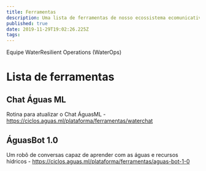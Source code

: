 ```yaml
---
title: Ferramentas
description: Uma lista de ferramentas de nosso ecossistema ecomunicativo
published: true
date: 2019-11-29T19:02:26.225Z
tags: 
---
```


Equipe WaterResilient Operations (WaterOps)


# Lista de ferramentas

## Chat Águas ML

Rotina para atualizar o Chat ÁguasML - https://ciclos.aguas.ml/plataforma/ferramentas/waterchat

## ÁguasBot 1.0

Um robô de conversas capaz de aprender com as águas e recursos hídricos - https://ciclos.aguas.ml/plataforma/ferramentas/aguas-bot-1-0